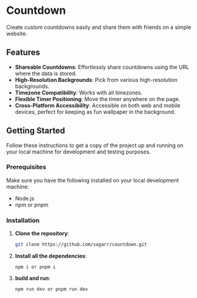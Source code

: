 # Countdown

Create custom countdowns easily and share them with friends on a simple website.

## Features

* **Shareable Countdowns**: Effortlessly share countdowns using the URL where the data is stored.
* **High-Resolution Backgrounds**: Pick from various high-resolution backgrounds.
* **Timezone Compatibility**: Works with all timezones.
* **Flexible Timer Positioning**: Move the timer anywhere on the page.
* **Cross-Platform Accessibility**: Accessible on both web and mobile devices, perfect for keeping as fun wallpaper in the background.

## Getting Started

Follow these instructions to get a copy of the project up and running on your local machine for development and testing purposes.

### Prerequisites

Make sure you have the following installed on your local development machine:

* Node.js
* npm or pnpm

### Installation

1. **Clone the repository**:

   ```sh
   git clone https://github.com/sagarr/countdown.git
   ```
2. **Install all the dependencies**:
    ```
    npm i or pnpm i
    ```
2. **build and run**:
    ```
    npm run dev or pnpm run dev
    ```
